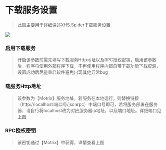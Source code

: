 # 下载服务设置

> 此篇主要用于详细讲述XHS.Spider下载服务设置

<img src="/images/downloadSetting.png"/>

### 启用下载服务

> 开启该参数前需先填写下载服务Http地址以及RPC授权密钥，启用该参数后，程序将使用外部程序下载，不再使用程序内部自带下载功能下载资源，设置成功后尽量重启软件避免出现其他异常bug



### 载服务Http地址

> 该参数为【Motrix】服务地址，若服务在本地运行，则替换链接（http://localhost:端口号/jsonrpc）中端口号即可，若将服务部署在服务器，请自行将localhost改为对应服务器ip地址，以及端口地址。详细端口见上图

### RPC授权密钥

> 该密钥通过【Motrix】中获得，详情查看上图




